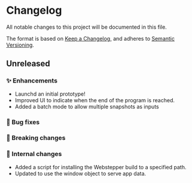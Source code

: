 # Changelog

All notable changes to this project will be documented in this file.

The format is based on [Keep a Changelog](https://keepachangelog.com/en/1.0.0/),
and adheres to [Semantic Versioning](https://semver.org/spec/v2.0.0.html).

## Unreleased

### ✨ Enhancements

-   Launchd an initial prototype!
-   Improved UI to indicate when the end of the program is reached.
-   Added a batch mode to allow multiple snapshots as inputs

### 🐛 Bug fixes

### 🚨 Breaking changes

### 🔧 Internal changes

-   Added a script for installing the Webstepper build to a specified path.
-   Updated to use the window object to serve app data.
